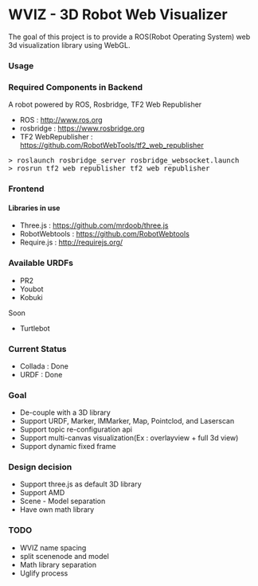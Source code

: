 WVIZ - 3D Robot Web Visualizer
====

The goal of this project is to provide a ROS(Robot Operating System) web 3d visualization library using WebGL. 

### Usage ###

### Required Components in Backend ###

A robot powered by ROS, Rosbridge, TF2 Web Republisher

- ROS                 : http://www.ros.org
- rosbridge           : https://www.rosbridge.org
- TF2 WebRepublisher  : https://github.com/RobotWebTools/tf2_web_republisher

<pre>
> roslaunch rosbridge_server rosbridge_websocket.launch
> rosrun tf2_web_republisher tf2_web_republisher
</pre>

### Frontend ###
#### Libraries in use
- Three.js : https://github.com/mrdoob/three.js
- RobotWebtools : https://github.com/RobotWebtools
- Require.js : http://requirejs.org/
 
### Available URDFs
- PR2
- Youbot
- Kobuki

Soon            
- Turtlebot

### Current Status ###

- Collada : Done
- URDF    : Done


### Goal ###

- De-couple with a 3D library
- Support URDF, Marker, IMMarker, Map, Pointclod, and Laserscan
- Support topic re-configuration api
- Support multi-canvas visualization(Ex : overlayview + full 3d view)
- Support dynamic fixed frame

### Design decision ###

- Support three.js as default 3D library
- Support AMD
- Scene - Model separation
- Have own math library



### TODO ###

- WVIZ name spacing
- split scenenode and model
- Math library separation
- Uglify process
